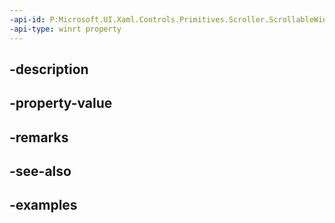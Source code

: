 ```yaml
---
-api-id: P:Microsoft.UI.Xaml.Controls.Primitives.Scroller.ScrollableWidth
-api-type: winrt property
---
```


## -description

## -property-value

## -remarks

## -see-also

## -examples

